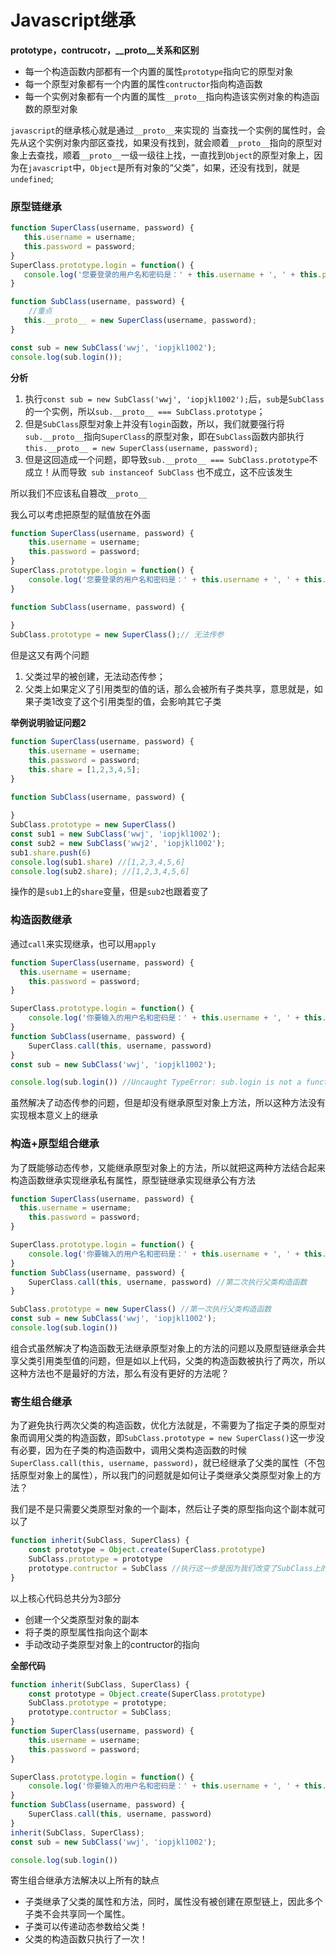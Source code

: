 # Javascript继承
**prototype，contrucotr，__proto__关系和区别**
* 每一个构造函数内部都有一个内置的属性`prototype`指向它的原型对象
* 每一个原型对象都有一个内置的属性`contructor`指向构造函数
* 每一个实例对象都有一个内置的属性`__proto__`指向构造该实例对象的构造函数的原型对象

`javascript`的继承核心就是通过`__proto__`来实现的
当查找一个实例的属性时，会先从这个实例对象内部区查找，如果没有找到，就会顺着`__proto__`指向的原型对象上去查找，顺着`__proto__`一级一级往上找，一直找到`Object`的原型对象上，因为在`javascript`中，`Object`是所有对象的“父类”，如果，还没有找到，就是`undefined`;

### 原型链继承
```javascript
function SuperClass(username, password) {
   this.username = username;
   this.password = password;
}
SuperClass.prototype.login = function() {
   console.log('您要登录的用户名和密码是：' + this.username + ', ' + this.password);
}

function SubClass(username, password) {
	//重点
   this.__proto__ = new SuperClass(username, password);
}

const sub = new SubClass('wwj', 'iopjkl1002');
console.log(sub.login());
```
**分析**
1. 执行`const sub = new SubClass('wwj', 'iopjkl1002');`后，`sub`是`SubClass`的一个实例，所以`sub.__proto__ === SubClass.prototype`；
2. 但是`SubClass`原型对象上并没有`login`函数，所以，我们就要强行将`sub.__proto__`指向`SuperClass`的原型对象，即在`SubClass`函数内部执行`this.__proto__ = new SuperClass(username, password);`
3. 但是这回造成一个问题，即导致` sub.__proto__ === SubClass.prototype `不成立！从而导致` sub instanceof SubClass` 也不成立，这不应该发生

所以我们不应该私自篡改`__proto__`

我么可以考虑把原型的赋值放在外面
```javascript
function SuperClass(username, password) {
    this.username = username;
    this.password = password;
}
SuperClass.prototype.login = function() {
    console.log('您要登录的用户名和密码是：' + this.username + ', ' + this.password);
}

function SubClass(username, password) {
    
}
SubClass.prototype = new SuperClass();// 无法传参
```
但是这又有两个问题
1. 父类过早的被创建，无法动态传参；
2. 父类上如果定义了引用类型的值的话，那么会被所有子类共享，意思就是，如果子类1改变了这个引用类型的值，会影响其它子类

**举例说明验证问题2**
```javascript
function SuperClass(username, password) {
    this.username = username;
    this.password = password;
    this.share = [1,2,3,4,5];
}

function SubClass(username, password) {
    
}
SubClass.prototype = new SuperClass()
const sub1 = new SubClass('wwj', 'iopjkl1002');
const sub2 = new SubClass('wwj2', 'iopjkl1002');
sub1.share.push(6)
console.log(sub1.share) //[1,2,3,4,5,6]
console.log(sub2.share); //[1,2,3,4,5,6]
```
操作的是`sub1`上的`share`变量，但是`sub2`也跟着变了
### 构造函数继承
通过`call`来实现继承，也可以用`apply`
```javascript
function SuperClass(username, password) {
  this.username = username;
    this.password = password;
}

SuperClass.prototype.login = function() {
    console.log('你要输入的用户名和密码是：' + this.username + ', ' + this.password);
}
function SubClass(username, password) {
    SuperClass.call(this, username, password)
}
const sub = new SubClass('wwj', 'iopjkl1002');

console.log(sub.login()) //Uncaught TypeError: sub.login is not a functionat <anonymous>:14:25
```
虽然解决了动态传参的问题，但是却没有继承原型对象上方法，所以这种方法没有实现根本意义上的继承
### 构造+原型组合继承
为了既能够动态传参，又能继承原型对象上的方法，所以就把这两种方法结合起来
构造函数继承实现继承私有属性，原型链继承实现继承公有方法

```javascript
function SuperClass(username, password) {
  this.username = username;
    this.password = password;
}

SuperClass.prototype.login = function() {
    console.log('你要输入的用户名和密码是：' + this.username + ', ' + this.password);
}
function SubClass(username, password) {
    SuperClass.call(this, username, password) //第二次执行父类构造函数
}

SubClass.prototype = new SuperClass() //第一次执行父类构造函数
const sub = new SubClass('wwj', 'iopjkl1002');
console.log(sub.login())
```
组合式虽然解决了构造函数无法继承原型对象上的方法的问题以及原型链继承会共享父类引用类型值的问题，但是如以上代码，父类的构造函数被执行了两次，所以这种方法也不是最好的方法，那么有没有更好的方法呢？
### 寄生组合继承
为了避免执行两次父类的构造函数，优化方法就是，不需要为了指定子类的原型对象而调用父类的构造函数，即`SubClass.prototype = new SuperClass()`这一步没有必要，因为在子类的构造函数中，调用父类构造函数的时候`SuperClass.call(this, username, password)`，就已经继承了父类的属性（不包括原型对象上的属性），所以我门的问题就是如何让子类继承父类原型对象上的方法？

我们是不是只需要父类原型对象的一个副本，然后让子类的原型指向这个副本就可以了
```javascript
function inherit(SubClass, SuperClass) {
	const prototype = Object.create(SuperClass.prototype)
	SubClass.prototype = prototype
	prototype.contructor = SubClass //执行这一步是因为我们改变了SubClass上的prototype性的指向，因为SubClass.prototype默认是指向Child的原型对象的，而SubClass的原型对象的contructor也是默认指向SubClass，现在改变了指向，即现在子类的原型指向了SuperClass了，但是现在子类的原型对象上的contructor却不是指向SubClass,而是SuperClass,所以要手动改过来，已保证原型链不会紊乱
}
```
以上核心代码总共分为3部分
* 创建一个父类原型对象的副本
* 将子类的原型属性指向这个副本
* 手动改动子类原型对象上的contructor的指向

**全部代码**
```javascript
function inherit(SubClass, SuperClass) {
    const prototype = Object.create(SuperClass.prototype)
    SubClass.prototype = prototype;
    prototype.contructor = SubClass;
}
function SuperClass(username, password) {
    this.username = username;
    this.password = password;
}

SuperClass.prototype.login = function() {
    console.log('你要输入的用户名和密码是：' + this.username + ', ' + this.password);
}
function SubClass(username, password) {
    SuperClass.call(this, username, password)
}
inherit(SubClass, SuperClass);
const sub = new SubClass('wwj', 'iopjkl1002');

console.log(sub.login())
```
寄生组合继承方法解决以上所有的缺点

* 子类继承了父类的属性和方法，同时，属性没有被创建在原型链上，因此多个子类不会共享同一个属性。
* 子类可以传递动态参数给父类！
* 父类的构造函数只执行了一次！
